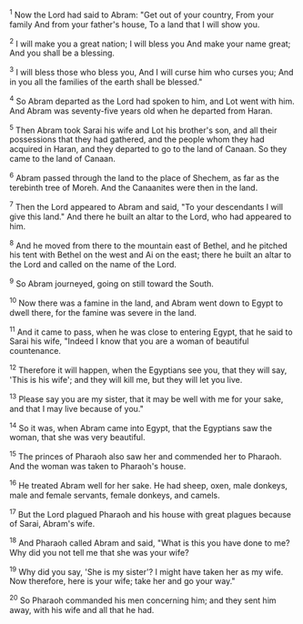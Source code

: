 <sup>1</sup> 
Now the Lord had said to Abram: "Get out of your country, From your family And from your father's house, To a land that I will show you. 

<sup>2</sup> 
I will make you a great nation; I will bless you And make your name great; And you shall be a blessing. 

<sup>3</sup> 
I will bless those who bless you, And I will curse him who curses you; And in you all the families of the earth shall be blessed." 

<sup>4</sup> 
So Abram departed as the Lord had spoken to him, and Lot went with him. And Abram was seventy-five years old when he departed from Haran. 

<sup>5</sup> 
Then Abram took Sarai his wife and Lot his brother's son, and all their possessions that they had gathered, and the people whom they had acquired in Haran, and they departed to go to the land of Canaan. So they came to the land of Canaan. 

<sup>6</sup> 
Abram passed through the land to the place of Shechem, as far as the terebinth tree of Moreh. And the Canaanites were then in the land. 

<sup>7</sup> 
Then the Lord appeared to Abram and said, "To your descendants I will give this land." And there he built an altar to the Lord, who had appeared to him. 

<sup>8</sup> 
And he moved from there to the mountain east of Bethel, and he pitched his tent with Bethel on the west and Ai on the east; there he built an altar to the Lord and called on the name of the Lord. 

<sup>9</sup> 
So Abram journeyed, going on still toward the South.

<sup>10</sup> 
Now there was a famine in the land, and Abram went down to Egypt to dwell there, for the famine was severe in the land. 

<sup>11</sup> 
And it came to pass, when he was close to entering Egypt, that he said to Sarai his wife, "Indeed I know that you are a woman of beautiful countenance. 

<sup>12</sup> 
Therefore it will happen, when the Egyptians see you, that they will say, 'This is his wife'; and they will kill me, but they will let you live. 

<sup>13</sup> 
Please say you are my sister, that it may be well with me for your sake, and that I may live because of you." 

<sup>14</sup> 
So it was, when Abram came into Egypt, that the Egyptians saw the woman, that she was very beautiful. 

<sup>15</sup> 
The princes of Pharaoh also saw her and commended her to Pharaoh. And the woman was taken to Pharaoh's house. 

<sup>16</sup> 
He treated Abram well for her sake. He had sheep, oxen, male donkeys, male and female servants, female donkeys, and camels. 

<sup>17</sup> 
But the Lord plagued Pharaoh and his house with great plagues because of Sarai, Abram's wife. 

<sup>18</sup> 
And Pharaoh called Abram and said, "What is this you have done to me? Why did you not tell me that she was your wife? 

<sup>19</sup> 
Why did you say, 'She is my sister'? I might have taken her as my wife. Now therefore, here is your wife; take her and go your way." 

<sup>20</sup> 
So Pharaoh commanded his men concerning him; and they sent him away, with his wife and all that he had.